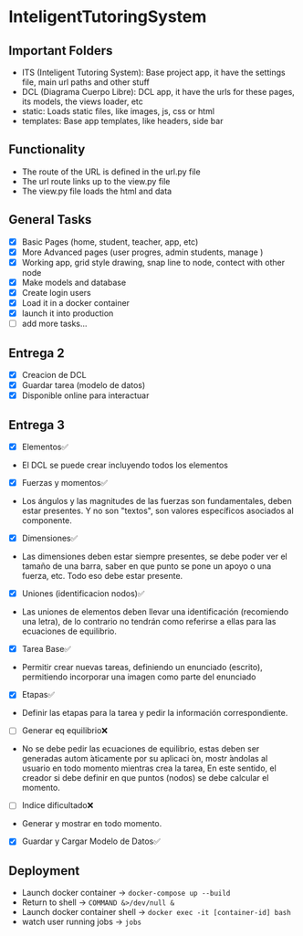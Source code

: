 # InteligentTutoringSystem

## Important Folders
- ITS (Inteligent Tutoring System): Base project app, it have the settings file, main url paths and other stuff
- DCL (Diagrama Cuerpo Libre): DCL app, it have the urls for these pages, its models, the views loader, etc
- static: Loads static files, like images, js, css or html
- templates: Base app templates, like headers, side bar

## Functionality
- The route of the URL is defined in the url.py file
- The url route links up to the view.py file
- The view.py file loads the html and data

## General Tasks
- [x] Basic Pages (home, student, teacher, app, etc)
- [x] More Advanced pages (user progres, admin students, manage )
- [x] Working app, grid style drawing, snap line to node, contect with other node
- [x] Make models and database
- [x] Create login users
- [x] Load it in a docker container
- [x] launch it into production
- [ ] add more tasks...

## Entrega 2
- [x] Creacion de DCL
- [x] Guardar tarea (modelo de datos)
- [x] Disponible online para interactuar

## Entrega 3
- [x] Elementos✅
- El DCL se puede crear incluyendo todos los elementos
- [x] Fuerzas y momentos✅
- Los ángulos y las magnitudes de las fuerzas son fundamentales, deben estar presentes. Y no son "textos", son valores específicos asociados al componente.
- [x] Dimensiones✅
- Las dimensiones deben estar siempre presentes, se debe poder ver el tamaño de una barra, saber en que punto se pone un apoyo o una fuerza, etc. Todo eso debe estar presente.
- [x] Uniones (identificacion nodos)✅
- Las uniones de elementos deben llevar una identificación (recomiendo una letra), de lo contrario no tendrán como referirse a ellas para las ecuaciones de equilibrio.
- [x] Tarea Base✅
- Permitir crear nuevas tareas, definiendo un enunciado (escrito), permitiendo incorporar una
imagen como parte del enunciado
- [x] Etapas✅
- Definir las etapas para la tarea y pedir la información correspondiente.
- [ ] Generar eq equilibrio❌
- No se debe pedir las ecuaciones de equilibrio, estas deben ser generadas autom ́aticamente
por su aplicaci ́on, mostr ́andolas al usuario en todo momento mientras crea la tarea, En este
sentido, el creador si debe definir en que puntos (nodos) se debe calcular el momento.
- [ ] Indice dificultado❌
- Generar y mostrar en todo momento.
- [x] Guardar y Cargar Modelo de Datos✅

## Deployment
- Launch docker container -> `docker-compose up --build`
- Return to shell -> `COMMAND &>/dev/null &`
- Launch docker container shell -> `docker exec -it [container-id] bash`
- watch user running jobs -> `jobs`